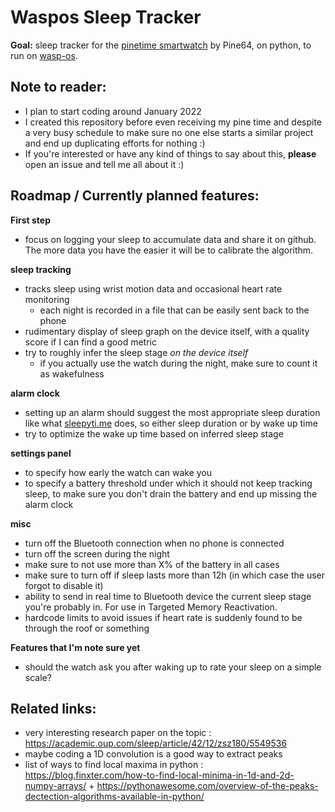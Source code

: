 # Waspos Sleep Tracker
**Goal:** sleep tracker for the [pinetime smartwatch](https://pine64.com/product/pinetime-smartwatch-sealed/) by Pine64, on python, to run on [wasp-os](https://github.com/daniel-thompson/wasp-os).

## Note to reader:
* I plan to start coding around January 2022
* I created this repository before even receiving my pine time and despite a very busy schedule to make sure no one else starts a similar project and end up duplicating efforts for nothing :)
* If you're interested or have any kind of things to say about this, **please** open an issue and tell me all about it :)

## Roadmap / Currently planned features:
**First step**
* focus on logging your sleep to accumulate data and share it on github. The more data you have the easier it will be to calibrate the algorithm.

**sleep tracking**
* tracks sleep using wrist motion data and occasional heart rate monitoring
    * each night is recorded in a file that can be easily sent back to the phone
* rudimentary display of sleep graph on the device itself, with a quality score if I can find a good metric
* try to roughly infer the sleep stage *on the device itself*
    * if you actually use the watch during the night, make sure to count it as wakefulness

**alarm clock**
* setting up an alarm should suggest the most appropriate sleep duration like what [sleepyti.me](http://sleepyti.me) does, so either sleep duration or by wake up time
* try to optimize the wake up time based on inferred sleep stage

**settings panel**
* to specify how early the watch can wake you
* to specify a battery threshold under which it should not keep tracking sleep, to make sure you don't drain the battery and end up missing the alarm clock

**misc**
* turn off the Bluetooth connection when no phone is connected
* turn off the screen during the night
* make sure to not use more than X% of the battery in all cases
* make sure to turn off if sleep lasts more than 12h (in which case the user forgot to disable it)
* ability to send in real time to Bluetooth device the current sleep stage you're probably in. For use in Targeted Memory Reactivation.
* hardcode limits to avoid issues if heart rate is suddenly found to be through the roof or something

**Features that I'm note sure yet**
* should the watch ask you after waking up to rate your sleep on a simple scale?

## Related links:
* very interesting research paper on the topic : https://academic.oup.com/sleep/article/42/12/zsz180/5549536
* maybe coding a 1D convolution is a good way to extract peaks
* list of ways to find local maxima in python : https://blog.finxter.com/how-to-find-local-minima-in-1d-and-2d-numpy-arrays/ + https://pythonawesome.com/overview-of-the-peaks-dectection-algorithms-available-in-python/
